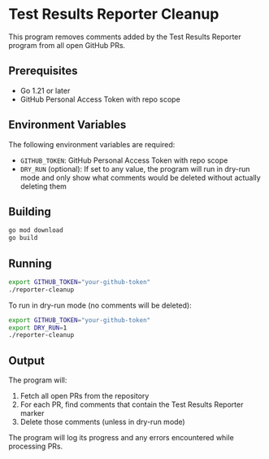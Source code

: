 # Test Results Reporter Cleanup

This program removes comments added by the Test Results Reporter program from all open GitHub PRs.

## Prerequisites

- Go 1.21 or later
- GitHub Personal Access Token with repo scope

## Environment Variables

The following environment variables are required:

- `GITHUB_TOKEN`: GitHub Personal Access Token with repo scope
- `DRY_RUN` (optional): If set to any value, the program will run in dry-run mode and only show what comments would be deleted without actually deleting them

## Building

```bash
go mod download
go build
```

## Running

```bash
export GITHUB_TOKEN="your-github-token"
./reporter-cleanup
```

To run in dry-run mode (no comments will be deleted):
```bash
export GITHUB_TOKEN="your-github-token"
export DRY_RUN=1
./reporter-cleanup
```

## Output

The program will:
1. Fetch all open PRs from the repository
2. For each PR, find comments that contain the Test Results Reporter marker
3. Delete those comments (unless in dry-run mode)

The program will log its progress and any errors encountered while processing PRs. 